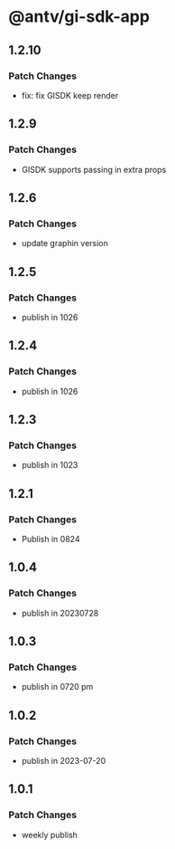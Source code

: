 # @antv/gi-sdk-app

## 1.2.10

### Patch Changes

- fix: fix GISDK keep render

## 1.2.9

### Patch Changes

- GISDK supports passing in extra props

## 1.2.6

### Patch Changes

- update graphin version

## 1.2.5

### Patch Changes

- publish in 1026

## 1.2.4

### Patch Changes

- publish in 1026

## 1.2.3

### Patch Changes

- publish in 1023

## 1.2.1

### Patch Changes

- Publish in 0824

## 1.0.4

### Patch Changes

- publish in 20230728

## 1.0.3

### Patch Changes

- publish in 0720 pm

## 1.0.2

### Patch Changes

- publish in 2023-07-20

## 1.0.1

### Patch Changes

- weekly publish
